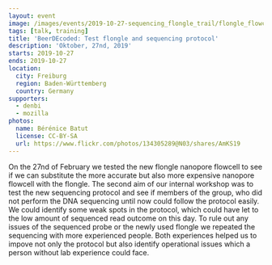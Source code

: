 ```yaml
---
layout: event
image: /images/events/2019-10-27-sequencing_flongle_trail/flongle_flowcell.jpg
tags: [talk, training]
title: 'BeerDEcoded: Test flongle and sequencing protocol'
description: 'Oktober, 27nd, 2019'
starts: 2019-10-27
ends: 2019-10-27
location:
  city: Freiburg
  region: Baden-Württemberg
  country: Germany
supporters:
  - denbi
  - mozilla
photos:
  name: Bérénice Batut
  license: CC-BY-SA
  url: https://www.flickr.com/photos/134305289@N03/shares/AmKS19
---
```


On the 27nd of February we tested the new flongle nanopore flowcell to see if we can substitute the more accurate but also more expensive nanopore flowcell with the flongle. The second aim of our internal workshop was to test the new sequencing protocol and see if members of the group, who did not perform the DNA sequencing until now could follow the protocol easily.
We could identify some weak spots in the protocol, which could have let to the low amount of sequenced read outcome on this day. 
To rule out any issues of the sequenced probe or the newly used flongle we repeated the sequencing with more experienced people. Both experiences helped us to impove not only the protocol but also identify operational issues which a person without lab experience could face.
